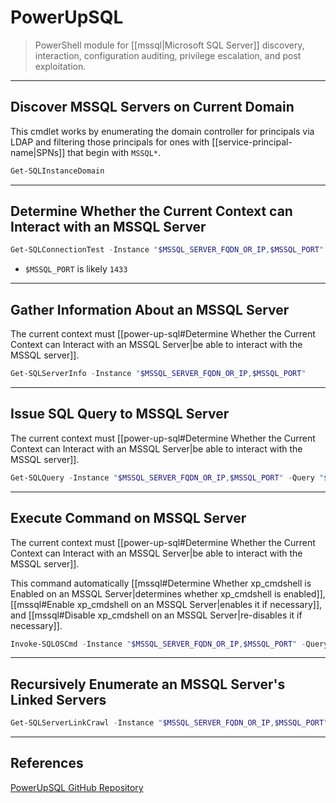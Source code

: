 # PowerUpSQL

> PowerShell module for [[mssql|Microsoft SQL Server]] discovery, interaction, configuration auditing, privilege escalation, and post exploitation.

---

## Discover MSSQL Servers on Current Domain

This cmdlet works by enumerating the domain controller for principals via LDAP and filtering those principals for ones with [[service-principal-name|SPNs]] that begin with `MSSQL*`.

```powershell
Get-SQLInstanceDomain
```

---

## Determine Whether the Current Context can Interact with an MSSQL Server

```powershell
Get-SQLConnectionTest -Instance "$MSSQL_SERVER_FQDN_OR_IP,$MSSQL_PORT"
```

- `$MSSQL_PORT` is likely `1433`

---

## Gather Information About an MSSQL Server

The current context must [[power-up-sql#Determine Whether the Current Context can Interact with an MSSQL Server|be able to interact with the MSSQL server]].

```powershell
Get-SQLServerInfo -Instance "$MSSQL_SERVER_FQDN_OR_IP,$MSSQL_PORT"
```

---

## Issue SQL Query to MSSQL Server

The current context must [[power-up-sql#Determine Whether the Current Context can Interact with an MSSQL Server|be able to interact with the MSSQL server]].

```powershell
Get-SQLQuery -Instance "$MSSQL_SERVER_FQDN_OR_IP,$MSSQL_PORT" -Query "$SQL_QUERY"
```

---

## Execute Command on MSSQL Server

The current context must [[power-up-sql#Determine Whether the Current Context can Interact with an MSSQL Server|be able to interact with the MSSQL server]].

This command automatically [[mssql#Determine Whether xp_cmdshell is Enabled on an MSSQL Server|determines whether xp_cmdshell is enabled]], [[mssql#Enable xp_cmdshell on an MSSQL Server|enables it if necessary]], and [[mssql#Disable xp_cmdshell on an MSSQL Server|re-disables it if necessary]].

```powershell
Invoke-SQLOSCmd -Instance "$MSSQL_SERVER_FQDN_OR_IP,$MSSQL_PORT" -Query "$SQL_QUERY"
```

---

## Recursively Enumerate an MSSQL Server's Linked Servers

```powershell
Get-SQLServerLinkCrawl -Instance "$MSSQL_SERVER_FQDN_OR_IP,$MSSQL_PORT"
```

---

## References

[PowerUpSQL GitHub Repository](https://github.com/NetSPI/PowerUpSQL)
